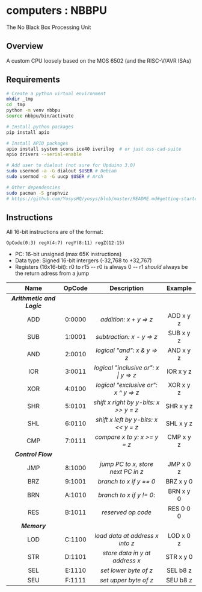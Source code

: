 # computers : NBBPU

The No Black Box Processing Unit

## Overview

A custom CPU loosely based on the MOS 6502 (and the RISC-V/AVR ISAs)

## Requirements

```bash
# Create a python virtual environment
mkdir _tmp
cd _tmp
python -m venv nbbpu
source nbbpu/bin/activate

# Install python packages
pip install apio

# Install APIO packages
apio install system scons ice40 iverilog  # or just oss-cad-suite
apio drivers --serial-enable

# Add user to dialout (not sure for Upduino 3.0)
sudo usermod -a -G dialout $USER # Debian
sudo usermod -a -G uucp $USER # Arch

# Other dependencies
sudo pacman -S graphviz
# https://github.com/YosysHQ/yosys/blob/master/README.md#getting-started
```

## Instructions

All 16-bit instructions are of the format:

```
OpCode(0:3) regX(4:7) regY(8:11) regZ(12:15)
```

- PC: 16-bit unsigned (max 65K instructions)
- Data type: Signed 16-bit intergers (-32,768 to +32,767)
- Registers (16x16-bit): r0 to r15
 -- r0 is always 0
 -- r1 *should* always be the return adress from a jump

Name|OpCode|Description                          |Example  |
:--:|:----:|:-----------------------------------:|:-------:|
|***Arithmetic and Logic***                                |
ADD |0:0000|*addition: x + y => z*               |ADD x y z|
SUB |1:0001|*subtraction: x - y => z*            |SUB x y z|
AND |2:0010|*logical "and": x & y => z*          |AND x y z|
IOR |3:0011|*logical "inclusive or": x \| y => z*|IOR x y z|
XOR |4:0100|*logical "exclusive or": x ^ y => z* |XOR x y z|
SHR |5:0101|*shift x right by y-bits: x >> y = z*|SHR x y z|
SHL |6:0110|*shift x left by y-bits: x << y = z* |SHL x y z|
CMP |7:0111|*compare x to y: x >= y = z*         |CMP x y z|
|***Control Flow***                                        |
JMP |8:1000|*jump PC to x, store next PC in z*   |JMP x 0 z|
BRZ |9:1001|*branch to x if y == 0*              |BRZ x y 0| 
BRN |A:1010|*branch to x if y != 0*:             |BRN x y 0|
RES |B:1011|*reserved op code*                   |RES 0 0 0|
***Memory***                                               |
LOD |C:1100|*load data at address x into z*      |LOD x 0 z|
STR |D:1101|*store data in y at address x*       |STR x y 0|
SEL |E:1110|*set lower byte of z*                |SEL b8 z |
SEU |F:1111|*set upper byte of z*                |SEU b8 z |
